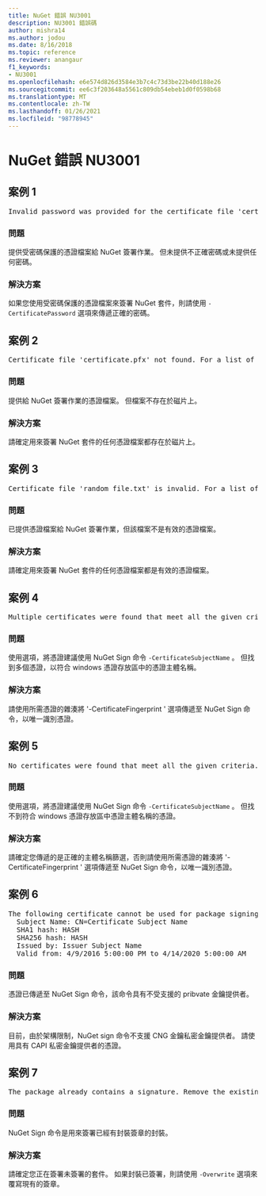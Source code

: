```yaml
---
title: NuGet 錯誤 NU3001
description: NU3001 錯誤碼
author: mishra14
ms.author: jodou
ms.date: 8/16/2018
ms.topic: reference
ms.reviewer: anangaur
f1_keywords:
- NU3001
ms.openlocfilehash: e6e574d826d3584e3b7c4c73d3be22b40d188e26
ms.sourcegitcommit: ee6c3f203648a5561c809db54ebeb1d0f0598b68
ms.translationtype: MT
ms.contentlocale: zh-TW
ms.lasthandoff: 01/26/2021
ms.locfileid: "98778945"
---
```

# <a name="nuget-error-nu3001"></a>NuGet 錯誤 NU3001

## <a name="scenario-1"></a>案例 1

<pre>Invalid password was provided for the certificate file 'certificate.pfx'. Provide a valid password using the '-CertificatePassword' option.</pre>

### <a name="issue"></a>問題

提供受密碼保護的憑證檔案給 NuGet 簽署作業。 但未提供不正確密碼或未提供任何密碼。


### <a name="solution"></a>解決方案

如果您使用受密碼保護的憑證檔案來簽署 NuGet 套件，則請使用 `-CertificatePassword` 選項來傳遞正確的密碼。



## <a name="scenario-2"></a>案例 2

<pre>Certificate file 'certificate.pfx' not found. For a list of accepted ways to provide a certificate, visit https://docs.nuget.org/docs/reference/command-line-reference.</pre>

### <a name="issue"></a>問題

提供給 NuGet 簽署作業的憑證檔案。 但檔案不存在於磁片上。


### <a name="solution"></a>解決方案

請確定用來簽署 NuGet 套件的任何憑證檔案都存在於磁片上。



## <a name="scenario-3"></a>案例 3

<pre>Certificate file 'random_file.txt' is invalid. For a list of accepted ways to provide a certificate, visit https://docs.nuget.org/docs/reference/command-line-reference.</pre>

### <a name="issue"></a>問題

已提供憑證檔案給 NuGet 簽署作業，但該檔案不是有效的憑證檔案。


### <a name="solution"></a>解決方案

請確定用來簽署 NuGet 套件的任何憑證檔案都是有效的憑證檔案。



## <a name="scenario-4"></a>案例 4

<pre>Multiple certificates were found that meet all the given criteria. Use the '-CertificateFingerprint' option with the hash of the desired certificate.</pre>

### <a name="issue"></a>問題

使用選項，將憑證建議使用 NuGet Sign 命令 `-CertificateSubjectName` 。 但找到多個憑證，以符合 windows 憑證存放區中的憑證主體名稱。


### <a name="solution"></a>解決方案

請使用所需憑證的雜湊將 '-CertificateFingerprint ' 選項傳遞至 NuGet Sign 命令，以唯一識別憑證。



## <a name="scenario-5"></a>案例 5

<pre>No certificates were found that meet all the given criteria. For a list of accepted ways to provide a certificate, visit https://docs.nuget.org/docs/reference/command-line-reference.</pre>

### <a name="issue"></a>問題

使用選項，將憑證建議使用 NuGet Sign 命令 `-CertificateSubjectName` 。 但找不到符合 windows 憑證存放區中憑證主體名稱的憑證。


### <a name="solution"></a>解決方案

請確定您傳遞的是正確的主體名稱篩選，否則請使用所需憑證的雜湊將 '-CertificateFingerprint ' 選項傳遞至 NuGet Sign 命令，以唯一識別憑證。



## <a name="scenario-6"></a>案例 6

<pre>The following certificate cannot be used for package signing as the private key provider is unsupported:
  Subject Name: CN=Certificate Subject Name
  SHA1 hash: HASH
  SHA256 hash: HASH
  Issued by: Issuer Subject Name
  Valid from: 4/9/2016 5:00:00 PM to 4/14/2020 5:00:00 AM</pre>

### <a name="issue"></a>問題

憑證已傳遞至 NuGet Sign 命令，該命令具有不受支援的 pribvate 金鑰提供者。 


### <a name="solution"></a>解決方案

目前，由於架構限制，NuGet sign 命令不支援 CNG 金鑰私密金鑰提供者。 請使用具有 CAPI 私密金鑰提供者的憑證。



## <a name="scenario-7"></a>案例 7

<pre>The package already contains a signature. Remove the existing signature before adding a new signature.</pre>

### <a name="issue"></a>問題

NuGet Sign 命令是用來簽署已經有封裝簽章的封裝。


### <a name="solution"></a>解決方案

請確定您正在簽署未簽署的套件。 如果封裝已簽署，則請使用 `-Overwrite` 選項來覆寫現有的簽章。


